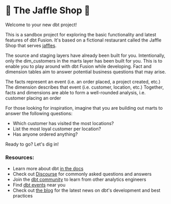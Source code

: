 # 🥪 The Jaffle Shop 🦘

Welcome to your new dbt project!

This is a sandbox project for exploring the basic functionality and latest features of dbt Fusion. 
It's based on a fictional restaurant called the Jaffle Shop that serves [jaffles](https://en.wikipedia.org/wiki/Pie_iron).

The source and staging layers have already been built for you.
Intentionally, only the dim_customers in the marts layer has been built for you. This is to enable you to play around with dbt Fusion while developing.
Fact and dimension tables aim to answer potential business questions that may arise.

The facts represent an event (i.e. an order placed, a project created, etc.)
The dimension describes that event (i.e. customer, location, etc.)
Together, facts and dimensions are able to form a well-rounded analysis, i.e. customer placing an order

For those looking for inspiration, imagine that you are building out marts to answer the following questions:
- Which customer has visited the most locations?
- List the most loyal customer per location?
- Has anyone ordered anything?

Ready to go? Let's dig in!

### Resources:
- Learn more about dbt [in the docs](https://docs.getdbt.com/docs/introduction)
- Check out [Discourse](https://discourse.getdbt.com/) for commonly asked questions and answers
- Join the [dbt community](https://getdbt.com/community) to learn from other analytics engineers
- Find [dbt events](https://events.getdbt.com) near you
- Check out [the blog](https://blog.getdbt.com/) for the latest news on dbt's development and best practices
